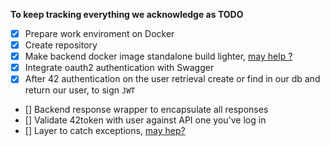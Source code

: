 **To keep tracking everything we acknowledge as TODO**
- [X] Prepare work enviroment on Docker
- [X] Create repository
- [X] Make backend docker image standalone build lighter, [may help ?](https://www.youtube.com/watch?v=JsgdvPMMdGA)
- [X] Integrate oauth2 authentication with Swagger
- [X] After 42 authentication on the user retrieval create or find in our db and return our user, to sign `JWT`
- [] Backend response wrapper to encapsulate all responses
- [] Validate 42token with user against API one you've log in
- [] Layer to catch exceptions, [may hep?](https://medium.com/yavar/how-to-handle-prisma-client-errors-with-nestjs-ac81fb368c0f)
